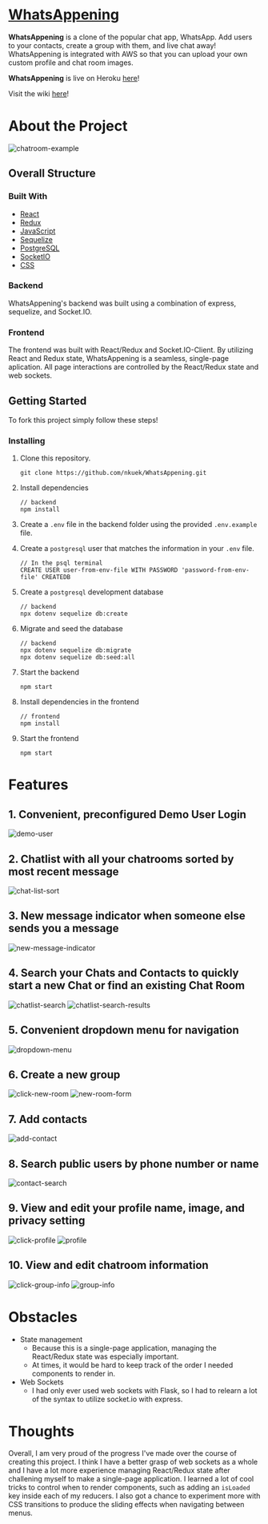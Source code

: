 # [WhatsAppening](https://whatsapp-ening.herokuapp.com/)

**WhatsAppening** is a clone of the popular chat app, WhatsApp. Add users to your contacts, create a group with them, and live chat away! WhatsAppening is integrated with AWS so that you can upload your own custom profile and chat room images.

**WhatsAppening** is live on Heroku [here](https://whatsapp-ening.herokuapp.com/)!

Visit the wiki [here](https://github.com/nkuek/WhatsAppening/wiki)!

# About the Project

![chatroom-example](readme-images/chatroom-example-new.png)

## Overall Structure
### Built With

* [React](https://reactjs.org/)
* [Redux](https://redux.js.org/)
* [JavaScript](https://www.javascript.com/)
* [Sequelize](https://sequelize.org/)
* [PostgreSQL](https://www.postgresql.org/docs/current/)
* [SocketIO](https://socket.io/docs/v4)
* [CSS](http://www.css3.info/)

### Backend
WhatsAppening's backend was built using a combination of express, sequelize, and Socket.IO.

### Frontend
The frontend was built with React/Redux and Socket.IO-Client. By utilizing React and Redux state, WhatsAppening is a seamless, single-page aplication. All page interactions are controlled by the React/Redux state and web sockets.
## Getting Started

To fork this project simply follow these steps!

### Installing

1. Clone this repository.

    ```
    git clone https://github.com/nkuek/WhatsAppening.git
    ```

2. Install dependencies
    ```
    // backend
    npm install
    ```

3. Create a `.env` file in the backend folder using the provided `.env.example` file.

4. Create a `postgresql` user that matches the information in your `.env` file.
    ```
    // In the psql terminal
    CREATE USER user-from-env-file WITH PASSWORD 'password-from-env-file' CREATEDB
    ```
5. Create a `postgresql` development database
    ```
    // backend
    npx dotenv sequelize db:create
    ```
6. Migrate and seed the database
    ```
    // backend
    npx dotenv sequelize db:migrate
    npx dotenv sequelize db:seed:all
    ```
7. Start the backend
    ```
    npm start
    ```
8. Install dependencies in the frontend
    ```
    // frontend
    npm install
    ```
9. Start the frontend
    ```
    npm start
    ```

# Features


## 1. Convenient, preconfigured Demo User Login
![demo-user](./readme-images/demo-user.png)

## 2. Chatlist with all your chatrooms sorted by most recent message
![chat-list-sort](./readme-images/chatlist-sort-new.png)

## 3. New message indicator when someone else sends you a message
![new-message-indicator](./readme-images/new-message-indicator-new.png)

## 4. Search your Chats and Contacts to quickly start a new Chat or find an existing Chat Room
![chatlist-search](./readme-images/chatlist-search.png)
![chatlist-search-results](./readme-images/chatlist-search-results.png)
## 5. Convenient dropdown menu for navigation
![dropdown-menu](./readme-images/dropdown-menu-new.png)

## 6. Create a new group
![click-new-room](./readme-images/click-new-room-new.png)
![new-room-form](./readme-images/new-room-form-new.png)

## 7. Add contacts
![add-contact](./readme-images/add-contact-new.png)

## 8. Search public users by phone number or name
![contact-search](./readme-images/contact-search.png)

## 9. View and edit your profile name, image, and privacy setting
![click-profile](./readme-images/click-profile-new.png)
![profile](./readme-images/profile.png)

## 10. View and edit chatroom information
![click-group-info](./readme-images/click-group-info-new.png)
![group-info](./readme-images/group-info-new.png)
# Obstacles
- State management
    - Because this is a single-page application, managing the React/Redux state was especially important.
    - At times, it would be hard to keep track of the order I needed components to render in.
- Web Sockets
    - I had only ever used web sockets with Flask, so I had to relearn a lot of the syntax to utilize socket.io with express.

# Thoughts
Overall, I am very proud of the progress I've made over the course of creating this project. I think I have a better grasp of web sockets as a whole and I have a lot more experience managing React/Redux state after challening myself to make a single-page application. I learned a lot of cool tricks to control when to render components, such as adding an `isLoaded` key inside each of my reducers. I also got a chance to experiment more with CSS transitions to produce the sliding effects when navigating between menus.
